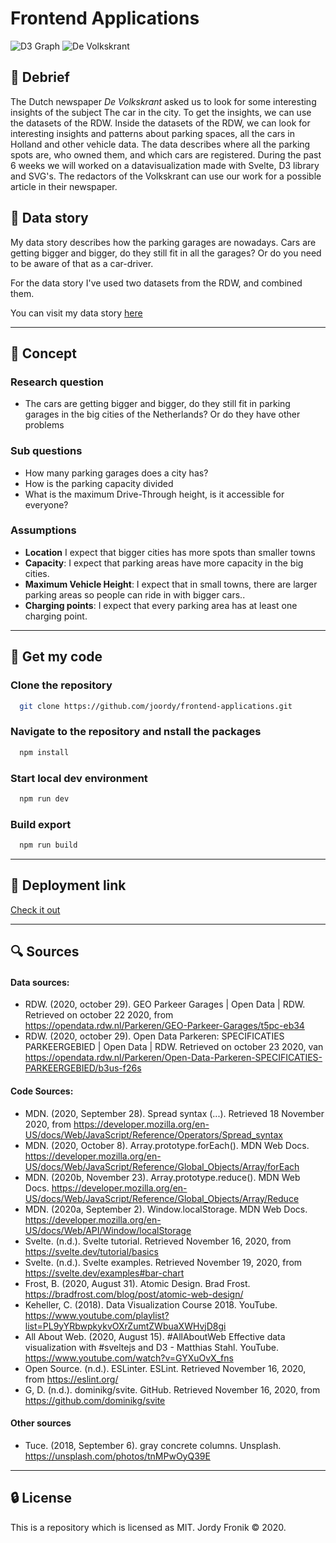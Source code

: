 # Frontend Applications

![D3  Graph](https://user-images.githubusercontent.com/48051912/100396104-139e8f80-3044-11eb-94c4-fb0293aedc24.gif)
![De Volkskrant](https://camo.githubusercontent.com/dc694b1e340d04b2def00a1188b49fef8fd3ff1c8888a9b2e39cf98ae2baa965/68747470733a2f2f75706c6f61642e77696b696d656469612e6f72672f77696b6970656469612f636f6d6d6f6e732f7468756d622f622f62332f566f6c6b736b72616e742e7376672f3132303070782d566f6c6b736b72616e742e7376672e706e67)

## :page_facing_up: Debrief

The Dutch newspaper _De Volkskrant_ asked us to look for some interesting insights of the subject The car in the city. To get the insights, we can use the datasets of the RDW. Inside the datasets of the RDW, we can look for interesting insights and patterns about parking spaces, all the cars in Holland and other vehicle data. The data describes where all the parking spots are, who owned them, and which cars are registered. During the past 6 weeks we will worked on a datavisualization made with Svelte, D3 library and SVG's. The redactors of the Volkskrant can use our work for a possible article in their newspaper.

## :page_facing_up: Data story

My data story describes how the parking garages are nowadays. Cars are getting bigger and bigger, do they still fit in all the garages? Or do you need to be aware of that as a car-driver.

For the data story I've used two datasets from the RDW, and combined them.

You can visit my data story [here](https://fa-jorrr.netlify.app)

---

## :flashlight: Concept

### Research question

- The cars are getting bigger and bigger, do they still fit in parking garages in the big cities of the Netherlands? Or do they have other problems

### Sub questions

- How many parking garages does a city has?
- How is the parking capacity divided
- What is the maximum Drive-Through height, is it accessible for everyone?

### Assumptions

- **Location** I expect that bigger cities has more spots than smaller towns
- **Capacity**: I expect that parking areas have more capacity in the big cities.
- **Maximum Vehicle Height**: I expect that in small towns, there are larger parking areas so people can ride in with bigger cars..
- **Charging points**: I expect that every parking area has at least one charging point.

---

## :rocket: Get my code

### Clone the repository

```bash
  git clone https://github.com/joordy/frontend-applications.git
```

### Navigate to the repository and nstall the packages

```bash
  npm install
```

### Start local dev environment

```bash
  npm run dev
```

### Build export

```bash
  npm run build
```

---

## :key: Deployment link

[Check it out](https://fa-jorrr.netlify.app/)

---

## :mag: Sources

#### Data sources:

- RDW. (2020, october 29). GEO Parkeer Garages | Open Data | RDW. Retrieved on october 22 2020, from https://opendata.rdw.nl/Parkeren/GEO-Parkeer-Garages/t5pc-eb34
- RDW. (2020, october 29). Open Data Parkeren: SPECIFICATIES PARKEERGEBIED | Open Data | RDW. Retrieved on october 23 2020, van https://opendata.rdw.nl/Parkeren/Open-Data-Parkeren-SPECIFICATIES-PARKEERGEBIED/b3us-f26s

#### Code Sources:

- MDN. (2020, September 28). Spread syntax (...). Retrieved 18 November 2020, from https://developer.mozilla.org/en-US/docs/Web/JavaScript/Reference/Operators/Spread_syntax
- MDN. (2020, October 8). Array.prototype.forEach(). MDN Web Docs. https://developer.mozilla.org/en-US/docs/Web/JavaScript/Reference/Global_Objects/Array/forEach
- MDN. (2020b, November 23). Array.prototype.reduce(). MDN Web Docs. https://developer.mozilla.org/en-US/docs/Web/JavaScript/Reference/Global_Objects/Array/Reduce
- MDN. (2020a, September 2). Window.localStorage. MDN Web Docs. https://developer.mozilla.org/en-US/docs/Web/API/Window/localStorage
- Svelte. (n.d.). Svelte tutorial. Retrieved November 16, 2020, from https://svelte.dev/tutorial/basics
- Svelte. (n.d.). Svelte examples. Retrieved November 19, 2020, from https://svelte.dev/examples#bar-chart
- Frost, B. (2020, August 31). Atomic Design. Brad Frost. https://bradfrost.com/blog/post/atomic-web-design/
- Keheller, C. (2018). Data Visualization Course 2018. YouTube. https://www.youtube.com/playlist?list=PL9yYRbwpkykvOXrZumtZWbuaXWHvjD8gi
- All About Web. (2020, August 15). #AllAboutWeb Effective data visualization with #sveltejs and D3 - Matthias Stahl. YouTube. https://www.youtube.com/watch?v=GYXuOvX_fns
- Open Source. (n.d.). ESLinter. ESLint. Retrieved November 16, 2020, from https://eslint.org/
- G, D. (n.d.). dominikg/svite. GitHub. Retrieved November 16, 2020, from https://github.com/dominikg/svite

#### Other sources

- Tuce. (2018, September 6). gray concrete columns. Unsplash. https://unsplash.com/photos/tnMPwOyQ39E

---

## :lock: License

This is a repository which is licensed as MIT. Jordy Fronik ©️ 2020.

<!--

## <!-- ## :page_facing_up: Research Case

## :flashlight: Concept
I'll be making a data visualization with Javascript D3 of how well developed the parking garages are in the big cities from holland. I'll be comparing the Drive-through height, EV-charging capacity and the disabled access possibilities. By using the location I display where the optimal parking garages are located. To read more about it, make sure to check out my [documentation](https://github.com/joordy/frontend-data/wiki/Concept).
---
## :chart: Dataset
For my project I'll be using the [Location API](https://opendata.rdw.nl/Parkeren/GEO-Parkeer-Garages/t5pc-eb34) and [Specification API](https://opendata.rdw.nl/Parkeren/Open-Data-Parkeren-SPECIFICATIES-PARKEERGEBIED/b3us-f26s) form the RDW.
---  -->
